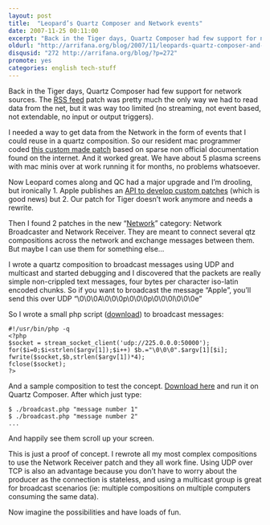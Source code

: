 ```yaml
---
layout: post
title:  "Leopard’s Quartz Composer and Network events"
date: 2007-11-25 00:11:00
excerpt: "Back in the Tiger days, Quartz Composer had few support for network sources. The RSS feed patch was pretty much the only way we had to read data from the net, but it was way too limited (no streaming, not event based, not extendable, no input or output triggers)."
oldurl: "http://arrifana.org/blog/2007/11/leopards-quartz-composer-and-network-events/"
disqusid: "272 http://arrifana.org/blog/?p=272"
promote: yes
categories: english tech-stuff
---
```


Back in the Tiger days, Quartz Composer had few support for network sources. The [RSS feed][1] patch was pretty much the only way we had to read data from the net, but it was way too limited (no streaming, not event based, not extendable, no input or output triggers).

I needed a way to get data from the Network in the form of events that I could reuse in a quartz composition. So our resident mac programmer coded [this custom made patch][2] based on sparse non official documentation found on the internet. And it worked great. We have about 5 plasma screens with mac minis over at work running it for months, no problems whatsoever.

Now Leopard comes along and QC had a major upgrade and I’m drooling, but ironically 1. Apple publishes an [API to develop custom patches][3] (which is good news) but 2. Our patch for Tiger doesn’t work anymore and needs a rewrite.

Then I found 2 patches in the new “[Network][4]” category: Network Broadcaster and Network Receiver. They are meant to connect several qtz compositions across the network and exchange messages between them. But maybe I can use them for something else…

I wrote a quartz composition to broadcast messages using UDP and multicast and started debugging and I discovered that the packets are really simple non-crippled text messages, four bytes per character iso-latin encoded chunks. So if you want to broadcast the message “Apple”, you’ll send this over UDP “\0\0\0A\0\0\0p\0\0\0p\0\0\0l\0\0\0e”

So I wrote a small php script ([download][5]) to broadcast messages:

```
#!/usr/bin/php -q
<?php
$socket = stream_socket_client('udp://225.0.0.0:50000');
for($i=0;$i<strlen($argv[1]);$i++) $b.="\0\0\0".$argv[1][$i];
fwrite($socket,$b,strlen($argv[1])*4);
fclose($socket);
?>
```

And a sample composition to test the concept. [Download here][6] and run it on Quartz Composer. After which just type:

```
$ ./broadcast.php "message number 1"
$ ./broadcast.php "message number 2"
...
```

And happily see them scroll up your screen.

This is just a proof of concept. I rewrote all my most complex compositions to use the Network Receiver patch and they all work  fine. Using UDP over TCP is also an advantage because you don’t have to worry about the producer as the connection is stateless, and using a multicast group is great for broadcast scenarios (ie: multiple compositions on multiple computers consuming the same data).

Now imagine the possibilities and have loads of fun.

[1]: http://developer.apple.com/documentation/GraphicsImaging/Conceptual/QuartzComposerUserGuide/qc_editor/chapter_3_section_3.html
[2]: http://trac.softwarelivre.sapo.pt/broker/wiki/qtzplugin
[3]: http://developer.apple.com/documentation/GraphicsImaging/Conceptual/QuartzComposer_Patch_PlugIn_ProgGuide/index.html
[4]: http://developer.apple.com/documentation/GraphicsImaging/Conceptual/QuartzComposerUserGuide/qc_editor/chapter_3_section_3.html#//apple_ref/doc/uid/TP40005381-CH202-DontLinkElementID_13
[5]: /assets/broadcast.zip
[6]: /assets/network_leopard.zip
